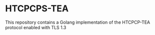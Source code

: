 # HTCPCPS-TEA
 This repository contains a Golang implementation of the HTCPCP-TEA protocol enabled with TLS 1.3 
